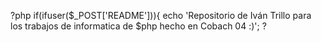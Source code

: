 ?php
  if(ifuser($_POST['README'])){
  echo 'Repositorio de Iván Trillo para los trabajos de informatica de $php hecho en Cobach 04 :)';
?
